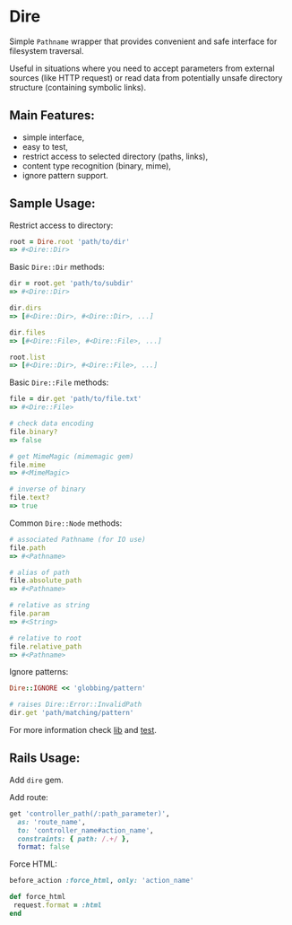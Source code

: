 Dire
====

Simple `Pathname` wrapper that provides convenient
and safe interface for filesystem traversal.

Useful in situations where you need to accept parameters
from external sources (like HTTP request) or read data from
potentially unsafe directory structure (containing symbolic
links).

Main Features:
--------------

* simple interface,
* easy to test,
* restrict access to selected directory (paths, links),
* content type recognition (binary, mime),
* ignore pattern support.

Sample Usage:
-------------

Restrict access to directory:

```ruby
root = Dire.root 'path/to/dir'
=> #<Dire::Dir>
```

Basic `Dire::Dir` methods:

```ruby
dir = root.get 'path/to/subdir'
=> #<Dire::Dir>

dir.dirs
=> [#<Dire::Dir>, #<Dire::Dir>, ...]

dir.files
=> [#<Dire::File>, #<Dire::File>, ...]

root.list
=> [#<Dire::Dir>, #<Dire::File>, ...]
```

Basic `Dire::File` methods:

```ruby
file = dir.get 'path/to/file.txt'
=> #<Dire::File>

# check data encoding
file.binary?
=> false

# get MimeMagic (mimemagic gem)
file.mime
=> #<MimeMagic>

# inverse of binary
file.text?
=> true
```

Common `Dire::Node` methods:

```ruby
# associated Pathname (for IO use)
file.path
=> #<Pathname>

# alias of path
file.absolute_path
=> #<Pathname>

# relative as string
file.param
=> #<String>

# relative to root
file.relative_path
=> #<Pathname>
```

Ignore patterns:

```ruby
Dire::IGNORE << 'globbing/pattern'

# raises Dire::Error::InvalidPath
dir.get 'path/matching/pattern'
```

For more information check [lib](https://github.com/f6p/dire/tree/master/lib)
and [test](https://github.com/f6p/dire/tree/master/test).

Rails Usage:
------------

Add `dire` gem.

Add route:

```ruby
get 'controller_path(/:path_parameter)',
  as: 'route_name',
  to: 'controller_name#action_name',
  constraints: { path: /.+/ },
  format: false
```

Force HTML:

```ruby
before_action :force_html, only: 'action_name'

def force_html
 request.format = :html
end
```
